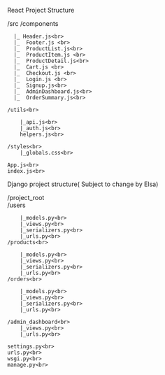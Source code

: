 React Project Structure

/src
    /components
    
      |_ Header.js<br>
      |_  Footer.js <br>
      |_  ProductList.js<br>
      |_  ProductItem.js <br>
      |_  ProductDetail.js<br>
      |_  Cart.js <br>
      |_  Checkout.js <br>
      |_  Login.js <br>
      |_  Signup.js<br>
      |_  AdminDashboard.js<br>
      |_  OrderSummary.js<br>
      
    /utils<br>
    
        |_api.js<br>
        |_auth.js<br>
        helpers.js<br>
        
    /styles<br>
        |_globals.css<br>
        
    App.js<br>
    index.js<br>

Django project structure( Subject to change by Elsa)<br>

/project_root<br>
    /users<br>
    
        |_models.py<br>
        |_views.py<br>
        |_serializers.py<br>
        |_urls.py<br>
    /products<br>
    
        |_models.py<br>
        |_views.py<br>
        |_serializers.py<br>
        |_urls.py<br>
    /orders<br>
    
        |_models.py<br>
        |_views.py<br>
        |_serializers.py<br>
        |_urls.py<br>
        
    /admin_dashboard<br>
        |_views.py<br>
        |_urls.py<br>
        
    settings.py<br>
    urls.py<br>
    wsgi.py<br>
    manage.py<br>
